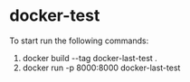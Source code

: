 # docker-test

To start run the following commands:

1. docker build --tag docker-last-test .
2. docker run -p 8000:8000 docker-last-test